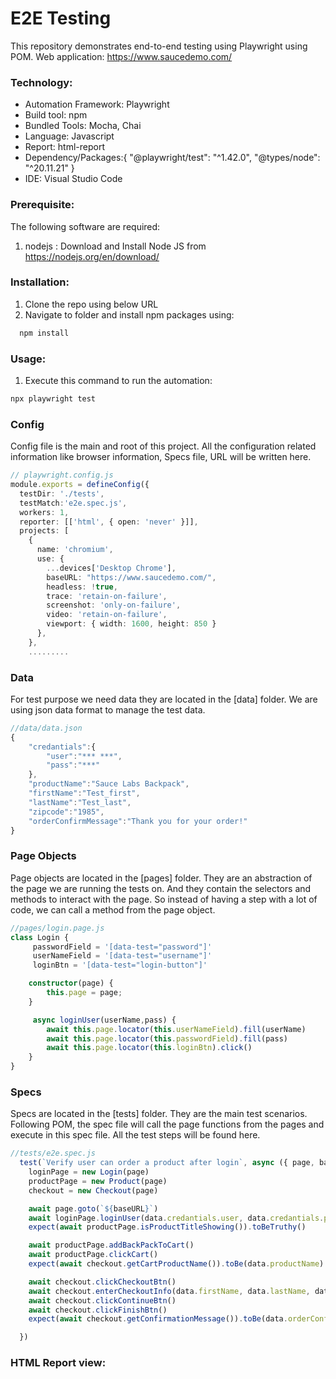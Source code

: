 # E2E Testing

This repository demonstrates end-to-end testing using Playwright using POM.
Web application: https://www.saucedemo.com/

### Technology: <br>
* Automation Framework: Playwright <br>
* Build tool: npm <br>
* Bundled Tools: Mocha, Chai
* Language: Javascript <br>
* Report: html-report <br>
* Dependency/Packages:{
    "@playwright/test": "^1.42.0",
    "@types/node": "^20.11.21"
} <br>
* IDE: Visual Studio Code <br>

### Prerequisite:
The following software are required:

1. nodejs : Download and Install Node JS from<br>
    https://nodejs.org/en/download/<br>

### Installation:
1. Clone the repo using below URL<br>
2. Navigate to folder and install npm packages using:<br>
```typescript
  npm install
  ```


  ### Usage:
  1. Execute this command to run the automation:<br>
  ```typescript
  npx playwright test
  ```

### Config
Config file is the main and root of this project. All the configuration related information like browser information, Specs file, URL will be written here.

```typescript
// playwright.config.js
module.exports = defineConfig({
  testDir: './tests',
  testMatch:'e2e.spec.js',
  workers: 1,
  reporter: [['html', { open: 'never' }]],
  projects: [
    {
      name: 'chromium',
      use: {
        ...devices['Desktop Chrome'],
        baseURL: "https://www.saucedemo.com/",
        headless: !true,
        trace: 'retain-on-failure',
        screenshot: 'only-on-failure',
        video: 'retain-on-failure',
        viewport: { width: 1600, height: 850 }
      },
    },
    .........

```

### Data
For test purpose we need data they are located in the [data] folder. We are using json data format to manage the test data.
```typescript
//data/data.json
{
    "credantials":{
        "user":"*** ***",
        "pass":"***"
    },
    "productName":"Sauce Labs Backpack",
    "firstName":"Test_first",
    "lastName":"Test_last",
    "zipcode":"1985",
    "orderConfirmMessage":"Thank you for your order!"
}

```

### Page Objects
Page objects are located in the [pages] folder. They are an abstraction of the page we are running the tests on. And they contain the selectors and methods to interact with the page. So instead of having a step with a lot of code, we can call a method from the page object.

```typescript
//pages/login.page.js
class Login {
     passwordField = '[data-test="password"]'
     userNameField = '[data-test="username"]'
     loginBtn = '[data-test="login-button"]'

    constructor(page) {
        this.page = page;
    }

     async loginUser(userName,pass) {
        await this.page.locator(this.userNameField).fill(userName)
        await this.page.locator(this.passwordField).fill(pass)
        await this.page.locator(this.loginBtn).click()
    }
}
```
### Specs
Specs are located in the [tests] folder. They are the main test scenarios. Following POM, the spec file will call the page functions from the pages and execute in this spec file. All the test steps will be found here.


```typescript
//tests/e2e.spec.js
  test(`Verify user can order a product after login`, async ({ page, baseURL }) => {
    loginPage = new Login(page)
    productPage = new Product(page)
    checkout = new Checkout(page)

    await page.goto(`${baseURL}`)
    await loginPage.loginUser(data.credantials.user, data.credantials.pass)
    expect(await productPage.isProductTitleShowing()).toBeTruthy()

    await productPage.addBackPackToCart()
    await productPage.clickCart()
    expect(await checkout.getCartProductName()).toBe(data.productName)

    await checkout.clickCheckoutBtn()
    await checkout.enterCheckoutInfo(data.firstName, data.lastName, data.zipcode)
    await checkout.clickContinueBtn()
    await checkout.clickFinishBtn()
    expect(await checkout.getConfirmationMessage()).toBe(data.orderConfirmMessage)

  })
```

###  HTML Report view: